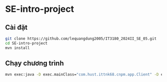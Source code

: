 # SE-intro-project

## Cài đặt
```bash
git clone https://github.com/lequangdung2005/IT3180_2024II_SE_05.git
cd SE-intro-project
mvn install
```

## Chạy chương trình
```bash
mvn exec:java -D exec.mainClass="com.hust.ittnk68.cnpm.app.Client" -D exec.args="https://bluemoon-service-portal-server-106512668344.asia-east1.run.app/"
```
